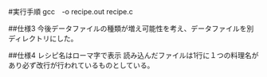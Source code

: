 #実行手順
gcc　-o recipe.out recipe.c


##仕様3
今後データファイルの種類が増え可能性を考え、データファイルを別ディレクトリにした。

##仕様4
レシピ名はローマ字で表示
読み込んだファイルは1行に１つの料理名があり必ず改行が行われているものとしている。